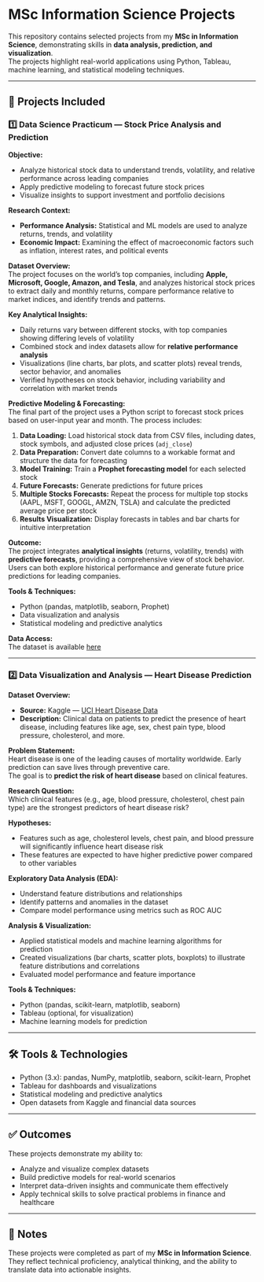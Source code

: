 # MSc Information Science Projects

This repository contains selected projects from my **MSc in Information Science**, demonstrating skills in **data analysis, prediction, and visualization**.  
The projects highlight real-world applications using Python, Tableau, machine learning, and statistical modeling techniques.  

---

## 📘 Projects Included

### 1️⃣ Data Science Practicum — Stock Price Analysis and Prediction

**Objective:**  
- Analyze historical stock data to understand trends, volatility, and relative performance across leading companies  
- Apply predictive modeling to forecast future stock prices  
- Visualize insights to support investment and portfolio decisions  

**Research Context:**  
- **Performance Analysis:** Statistical and ML models are used to analyze returns, trends, and volatility  
- **Economic Impact:** Examining the effect of macroeconomic factors such as inflation, interest rates, and political events  

**Dataset Overview:**  
The project focuses on the world’s top companies, including **Apple, Microsoft, Google, Amazon, and Tesla**, and analyzes historical stock prices to extract daily and monthly returns, compare performance relative to market indices, and identify trends and patterns.  

**Key Analytical Insights:**  
- Daily returns vary between different stocks, with top companies showing differing levels of volatility  
- Combined stock and index datasets allow for **relative performance analysis**  
- Visualizations (line charts, bar plots, and scatter plots) reveal trends, sector behavior, and anomalies  
- Verified hypotheses on stock behavior, including variability and correlation with market trends  

**Predictive Modeling & Forecasting:**  
The final part of the project uses a Python script to forecast stock prices based on user-input year and month. The process includes:  
1. **Data Loading:** Load historical stock data from CSV files, including dates, stock symbols, and adjusted close prices (`adj_close`)  
2. **Data Preparation:** Convert date columns to a workable format and structure the data for forecasting  
3. **Model Training:** Train a **Prophet forecasting model** for each selected stock  
4. **Future Forecasts:** Generate predictions for future prices  
5. **Multiple Stocks Forecasts:** Repeat the process for multiple top stocks (AAPL, MSFT, GOOGL, AMZN, TSLA) and calculate the predicted average price per stock  
6. **Results Visualization:** Display forecasts in tables and bar charts for intuitive interpretation  

**Outcome:**  
The project integrates **analytical insights** (returns, volatility, trends) with **predictive forecasts**, providing a comprehensive view of stock behavior. Users can both explore historical performance and generate future price predictions for leading companies.  

**Tools & Techniques:**  
- Python (pandas, matplotlib, seaborn, Prophet)  
- Data visualization and analysis  
- Statistical modeling and predictive analytics  

**Data Access:**  
The dataset is available [here](https://drive.google.com/drive/folders/1w9qGOtTrbuugDNxW06oBdSOkCg5v1HUx)  

---

### 2️⃣ Data Visualization and Analysis — Heart Disease Prediction

**Dataset Overview:**  
- **Source:** Kaggle — [UCI Heart Disease Data](https://www.kaggle.com/datasets/redwankarimsony/heart-disease-data)  
- **Description:** Clinical data on patients to predict the presence of heart disease, including features like age, sex, chest pain type, blood pressure, cholesterol, and more.  

**Problem Statement:**  
Heart disease is one of the leading causes of mortality worldwide. Early prediction can save lives through preventive care.  
The goal is to **predict the risk of heart disease** based on clinical features.  

**Research Question:**  
Which clinical features (e.g., age, blood pressure, cholesterol, chest pain type) are the strongest predictors of heart disease risk?  

**Hypotheses:**  
- Features such as age, cholesterol levels, chest pain, and blood pressure will significantly influence heart disease risk  
- These features are expected to have higher predictive power compared to other variables  

**Exploratory Data Analysis (EDA):**  
- Understand feature distributions and relationships  
- Identify patterns and anomalies in the dataset  
- Compare model performance using metrics such as ROC AUC  

**Analysis & Visualization:**  
- Applied statistical models and machine learning algorithms for prediction  
- Created visualizations (bar charts, scatter plots, boxplots) to illustrate feature distributions and correlations  
- Evaluated model performance and feature importance  

**Tools & Techniques:**  
- Python (pandas, scikit-learn, matplotlib, seaborn)  
- Tableau (optional, for visualization)  
- Machine learning models for prediction  

---

## 🛠 Tools & Technologies

- Python (3.x): pandas, NumPy, matplotlib, seaborn, scikit-learn, Prophet  
- Tableau for dashboards and visualizations  
- Statistical modeling and predictive analytics  
- Open datasets from Kaggle and financial data sources  

---

## ✅ Outcomes

These projects demonstrate my ability to:  
- Analyze and visualize complex datasets  
- Build predictive models for real-world scenarios  
- Interpret data-driven insights and communicate them effectively  
- Apply technical skills to solve practical problems in finance and healthcare  

---

## 📄 Notes

These projects were completed as part of my **MSc in Information Science**.  
They reflect technical proficiency, analytical thinking, and the ability to translate data into actionable insights.
